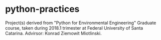 # python-practices
Project(s) derived from "Python for Environmental Engineering" Graduate course, taken during 2018.1 trimester at Federal University of Santa Catarina. Advirsor: Konrad Ziemowit Miotlinski.
